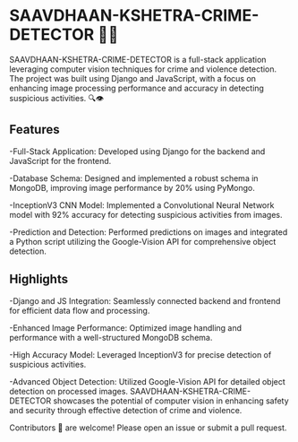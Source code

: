 # SAAVDHAAN-KSHETRA-CRIME-DETECTOR 🚓🚨

SAAVDHAAN-KSHETRA-CRIME-DETECTOR is a full-stack application leveraging computer vision techniques for crime and violence detection. The project was built using Django and JavaScript, with a focus on enhancing image processing performance and accuracy in detecting suspicious activities. 🔍👁️

## Features

-Full-Stack Application: Developed using Django for the backend and JavaScript for the frontend.

-Database Schema: Designed and implemented a robust schema in MongoDB, improving image performance by 20% using PyMongo.

-InceptionV3 CNN Model: Implemented a Convolutional Neural Network model with 92% accuracy for detecting suspicious activities from images.

-Prediction and Detection: Performed predictions on images and integrated a Python script utilizing the Google-Vision API for comprehensive object detection.

## Highlights

-Django and JS Integration: Seamlessly connected backend and frontend for efficient data flow and processing.

-Enhanced Image Performance: Optimized image handling and performance with a well-structured MongoDB schema.

-High Accuracy Model: Leveraged InceptionV3 for precise detection of suspicious activities.

-Advanced Object Detection: Utilized Google-Vision API for detailed object detection on processed images.
SAAVDHAAN-KSHETRA-CRIME-DETECTOR showcases the potential of computer vision in enhancing safety and security through effective detection of crime and violence.

Contributors 🤝 are welcome! Please open an issue or submit a pull request.

